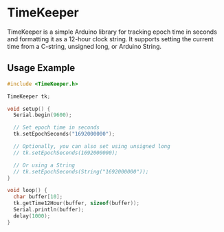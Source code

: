 # TimeKeeper

TimeKeeper is a simple Arduino library for tracking epoch time in seconds and formatting it as a 12-hour clock string. It supports setting the current time from a C-string, unsigned long, or Arduino String.

## Usage Example

```cpp
#include <TimeKeeper.h>

TimeKeeper tk;

void setup() {
  Serial.begin(9600);

  // Set epoch time in seconds
  tk.setEpochSeconds("1692000000");

  // Optionally, you can also set using unsigned long
  // tk.setEpochSeconds(1692000000);

  // Or using a String
  // tk.setEpochSeconds(String("1692000000"));
}

void loop() {
  char buffer[10];
  tk.getTime12Hour(buffer, sizeof(buffer));
  Serial.println(buffer);
  delay(1000);
}
```
